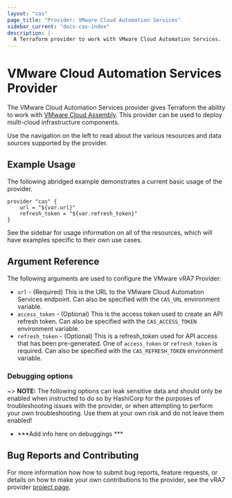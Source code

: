 ```yaml
---
layout: "cas"
page_title: "Provider: VMware Cloud Automation Services"
sidebar_current: "docs-cas-index"
description: |-
  A Terraform provider to work with VMware Cloud Automation Services.
---
```


# VMware Cloud Automation Services Provider

The VMware Cloud Automation Services provider gives Terraform the ability to work
with [VMware Cloud Assembly][vmware-cloud-assembly]. This provider can be used to
deploy multi-cloud infrastructure components.

[vmware-cloud-assembly]: https://cloud.vmware.com/cloud-assembly

Use the navigation on the left to read about the various resources and data
sources supported by the provider.

## Example Usage

The following abridged example demonstrates a current basic usage of the
provider.

[tf-vra7-deployment]: /docs/providers/vra7/r/deployment.html

```hcl
provider "cas" {
    url = "${var.url}"
    refresh_token = "${var.refresh_token}"
}
```

See the sidebar for usage information on all of the resources, which will have
examples specific to their own use cases.

## Argument Reference

The following arguments are used to configure the VMware vRA7 Provider:

* `url` - (Required) This is the URL to the VMware Cloud Automation
  Services endpoint. Can also  be specified with the `CAS_URL` environment variable.
* `access_token` - (Optional) This is the access token used to create an API
  refresh token. Can also be specified with the `CAS_ACCESS_TOKEN` environment variable.
* `refresh_token` - (Optional) This is a refresh_token used for API access that
  has been pre-generated. One of `access_token` or `refresh_token` is required.
  Can also be specified with the `CAS_REFRESH_TOKEN` environment variable.

### Debugging options

~> **NOTE:** The following options can leak sensitive data and should only be
enabled when instructed to do so by HashiCorp for the purposes of
troubleshooting issues with the provider, or when attempting to perform your
own troubleshooting. Use them at your own risk and do not leave them enabled!

* ***Add info here on debuggings ***

## Bug Reports and Contributing

For more information how how to submit bug reports, feature requests, or
details on how to make your own contributions to the provider, see the vRA7
provider [project page][tf-vra7-project-page].

[tf-vra7-project-page]: https://github.com/vmware/terraform-provider-vra7


